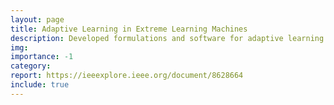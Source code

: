 ```yaml
---
layout: page
title: Adaptive Learning in Extreme Learning Machines
description: Developed formulations and software for adaptive learning (using Actor Critic) in Extreme Learning Machines (ELM) and it performed 2X faster and at comparable level with a similar system developed used Artificial Neural Networks on a hard industrial problem. 
img:
importance: -1
category: 
report: https://ieeexplore.ieee.org/document/8628664
include: true
---
```


